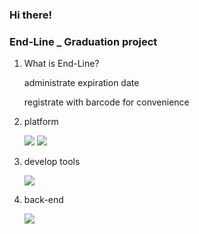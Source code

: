 ### Hi there!

### End-Line \_ Graduation project

1. What is End-Line?

   administrate expiration date

   registrate with barcode for convenience

2. platform

    <img src="https://img.shields.io/badge/-Java-00758F?logo=Java&logoColor=white" />    
    <img src="https://img.shields.io/badge/-Android-brightgreen?logo=Android&logoColor=white" />

3. develop tools

    <img src="https://img.shields.io/badge/-Android Studio-3DDC84?logo=AndroidStudio&logoColor=white" />

4. back-end

    <img src="https://img.shields.io/badge/-Firebase-white?logo=Firebase&logoColor=FFCA28" />
